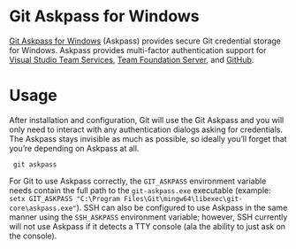 # Git Askpass for Windows

 [Git Askpass for Windows](https://github.com/Microsoft/Git-Credential-Manager-for-Windows) (Askpass) provides secure Git credential storage for Windows. Askpass provides multi-factor authentication support for [Visual Studio Team Services](https://www.visualstudio.com/), [Team Foundation Server](https://www.visualstudio.com/en-us/products/tfs-overview-vs.aspx), and [GitHub](https://www.github.com).

# Usage

 After installation and configuration, Git will use the Git Askpass and you will only need to interact with any authentication dialogs asking for credentials. The Askpass stays invisible as much as possible, so ideally you’ll forget that you’re depending on Askpass at all.

     git askpass

 For Git to use Askpass correctly, the `GIT_ASKPASS` environment variable needs contain the full path to the `git-askpass.exe` executable (example: `setx GIT_ASKPASS "C:\Program Files\Git\mingw64\libexec\git-core\askpass.exe"`). SSH can also be configured to use Askpass in the same manner using the `SSH_ASKPASS` environment variable; however, SSH currently will not use Askpass if it detects a TTY console (ala the ability to just ask on the console).
 